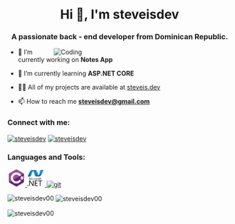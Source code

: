 
<h1 align="center">Hi 👋, I'm steveisdev</h1>
<h3 align="center">A passionate back - end developer from Dominican Republic.</h3>
<img align="right" alt="Coding" width="400" src=https://cdn.dribbble.com/users/1162077/screenshots/3848914/programmer.gif>


- 🔭 I’m currently working on **Notes App**

- 🌱 I’m currently learning **ASP.NET CORE**

- 👨‍💻 All of my projects are available at [steveis.dev](steveis.dev)

- 📫 How to reach me **steveisdev@gmail.com**

<h3 align="left">Connect with me:</h3>
<p align="left">
<a href="https://twitter.com/steveisdev" target="blank"><img align="center" src="https://raw.githubusercontent.com/rahuldkjain/github-profile-readme-generator/master/src/images/icons/Social/twitter.svg" alt="steveisdev" height="30" width="40" /></a>
<a href="https://linkedin.com/in/steveisdev" target="blank"><img align="center" src="https://raw.githubusercontent.com/rahuldkjain/github-profile-readme-generator/master/src/images/icons/Social/linked-in-alt.svg" alt="steveisdev" height="30" width="40" /></a>
</p>

<h3 align="left">Languages and Tools:</h3>
<p align="left"> <a href="https://www.w3schools.com/cs/" target="_blank" rel="noreferrer"> <img src="https://raw.githubusercontent.com/devicons/devicon/master/icons/csharp/csharp-original.svg" alt="csharp" width="40" height="40"/> </a> <a href="https://dotnet.microsoft.com/" target="_blank" rel="noreferrer"> <img src="https://raw.githubusercontent.com/devicons/devicon/master/icons/dot-net/dot-net-original-wordmark.svg" alt="dotnet" width="40" height="40"/> </a> <a href="https://git-scm.com/" target="_blank" rel="noreferrer"> <img src="https://www.vectorlogo.zone/logos/git-scm/git-scm-icon.svg" alt="git" width="40" height="40"/> </a> </p>

<p><img align="left" src="https://github-readme-stats.vercel.app/api/top-langs?username=steveisdev00&show_icons=true&locale=en&layout=compact" alt="steveisdev00" /></p>

<p>&nbsp;<img align="center" src="https://github-readme-stats.vercel.app/api?username=steveisdev00&show_icons=true&locale=en" alt="steveisdev00" /></p>

<p><img align="center" src="https://github-readme-streak-stats.herokuapp.com/?user=steveisdev00&theme=default" alt="steveisdev00" /></p>
